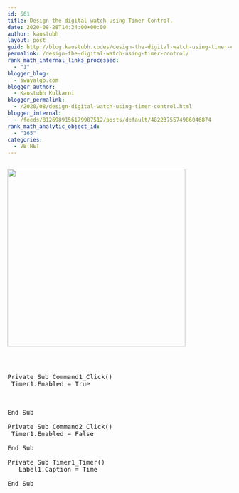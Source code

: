 ```yaml
---
id: 561
title: Design the digital watch using Timer Control.
date: 2020-08-28T14:34:00+00:00
author: kaustubh
layout: post
guid: http://blog.kaustubh.codes/design-the-digital-watch-using-timer-control/
permalink: /design-the-digital-watch-using-timer-control/
rank_math_internal_links_processed:
  - "1"
blogger_blog:
  - swayalgo.com
blogger_author:
  - Kaustubh Kulkarni
blogger_permalink:
  - /2020/08/design-digital-watch-using-timer-control.html
blogger_internal:
  - /feeds/8126989156179907512/posts/default/4822375574986046874
rank_math_analytic_object_id:
  - "165"
categories:
  - VB.NET
---
```

<div style="clear: both;">
  <a href="https://1.bp.blogspot.com/-sfOmIHLdXSg/X0kVwsRWs7I/AAAAAAAAfgk/KiMH72LT6rkTcjQ-dc75Gtq-1ldbNe1LQCLcBGAsYHQ/s280/1.png" style="display: block; padding: 1em 0; text-align: none;"><img alt="" border="0" width="400" data-original-height="171" data-original-width="280" src="https://1.bp.blogspot.com/-sfOmIHLdXSg/X0kVwsRWs7I/AAAAAAAAfgk/KiMH72LT6rkTcjQ-dc75Gtq-1ldbNe1LQCLcBGAsYHQ/s400/1.png" /></a>
</div>

<pre><br /><br />Private Sub Command1_Click()<br />	Timer1.Enabled = True<br /><br /><br />	<br />End Sub<br /><br />Private Sub Command2_Click()<br />	Timer1.Enabled = False<br />	<br />End Sub<br /><br />Private Sub Timer1_Timer()<br />	Label1.Caption = Time<br />	<br />End Sub<br /> <br /><br /><br /><br /><br /><br /></pre>